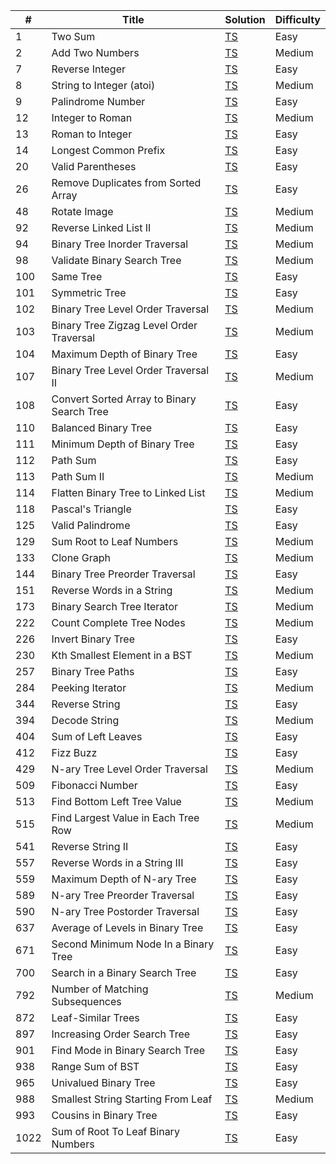 | #   | Title                                                      | Solution     | Difficulty |
| --- | ---------------------------------------------------------- | ------------ | ---------- |
| 1   | Two Sum                                                    | [TS][TS1]    | Easy       |
| 2   | Add Two Numbers                                            | [TS][TS2]    | Medium     |
| 7   | Reverse Integer                                            | [TS][TS7]    | Easy       |
| 8   | String to Integer (atoi)                                   | [TS][TS8]    | Medium     |
| 9   | Palindrome Number                                          | [TS][TS9]    | Easy       |
| 12  | Integer to Roman                                           | [TS][TS12]   | Medium     |
| 13  | Roman to Integer                                           | [TS][TS13]   | Easy       |
| 14  | Longest Common Prefix                                      | [TS][TS14]   | Easy       |
| 20  | Valid Parentheses                                          | [TS][TS20]   | Easy       |
| 26  | Remove Duplicates from Sorted Array                        | [TS][TS26]   | Easy       |
| 48  | Rotate Image                                               | [TS][TS48]   | Medium     |
| 92  | Reverse Linked List II                                     | [TS][TS92]   | Medium     |
| 94  | Binary Tree Inorder Traversal                              | [TS][TS94]   | Medium     |
| 98  | Validate Binary Search Tree                                | [TS][TS98]   | Medium     |
| 100 | Same Tree                                                  | [TS][TS100]  | Easy       |
| 101 | Symmetric Tree                                             | [TS][TS101]  | Easy       |
| 102 | Binary Tree Level Order Traversal                          | [TS][TS102]  | Medium     |
| 103 | Binary Tree Zigzag Level Order Traversal                   | [TS][TS103]  | Medium     |
| 104 | Maximum Depth of Binary Tree                               | [TS][TS104]  | Easy       |
| 107 | Binary Tree Level Order Traversal II                       | [TS][TS107]  | Medium     |
| 108 | Convert Sorted Array to Binary Search Tree                 | [TS][TS108]  | Easy       |
| 110 | Balanced Binary Tree                                       | [TS][TS110]  | Easy       |
| 111 | Minimum Depth of Binary Tree                               | [TS][TS111]  | Easy       |
| 112 | Path Sum                                                   | [TS][TS112]  | Easy       |
| 113 | Path Sum II                                                | [TS][TS113]  | Medium     |
| 114 | Flatten Binary Tree to Linked List                         | [TS][TS114]  | Medium     |
| 118 | Pascal's Triangle                                          | [TS][TS118]  | Easy       |
| 125 | Valid Palindrome                                           | [TS][TS125]  | Easy       |
| 129 | Sum Root to Leaf Numbers                                   | [TS][TS129]  | Medium     |
| 133 | Clone Graph                                                | [TS][TS133]  | Medium     |
| 144 | Binary Tree Preorder Traversal                             | [TS][TS144]  | Easy       |
| 151 | Reverse Words in a String                                  | [TS][TS151]  | Medium     |
| 173 | Binary Search Tree Iterator                                | [TS][TS173]  | Medium     |
| 222 | Count Complete Tree Nodes                                  | [TS][TS222]  | Medium     |
| 226 | Invert Binary Tree                                         | [TS][TS226]  | Easy       |
| 230 | Kth Smallest Element in a BST                              | [TS][TS230]  | Medium     |
| 257 | Binary Tree Paths                                          | [TS][TS257]  | Easy       |
| 284 | Peeking Iterator                                           | [TS][TS284]  | Medium     |
| 344 | Reverse String                                             | [TS][TS344]  | Easy       |
| 394 | Decode String                                              | [TS][TS394]  | Medium     |
| 404 | Sum of Left Leaves                                         | [TS][TS404]  | Easy       |
| 412 | Fizz Buzz                                                  | [TS][TS412]  | Easy       |
| 429 | N-ary Tree Level Order Traversal                           | [TS][TS429]  | Medium     |
| 509 | Fibonacci Number                                           | [TS][TS509]  | Easy       |
| 513 | Find Bottom Left Tree Value                                | [TS][TS513]  | Medium     |
| 515 | Find Largest Value in Each Tree Row                        | [TS][TS515]  | Medium     |
| 541 | Reverse String II                                          | [TS][TS541]  | Easy       |
| 557 | Reverse Words in a String III                              | [TS][TS557]  | Easy       |
| 559 | Maximum Depth of N-ary Tree                                | [TS][TS559]  | Easy       |
| 589 | N-ary Tree Preorder Traversal                              | [TS][TS589]  | Easy       |
| 590 | N-ary Tree Postorder Traversal                             | [TS][TS590]  | Easy       |
| 637 | Average of Levels in Binary Tree                           | [TS][TS637]  | Easy       |
| 671 | Second Minimum Node In a Binary Tree                       | [TS][TS671]  | Easy       |
| 700 | Search in a Binary Search Tree                             | [TS][TS700]  | Easy       |
| 792 | Number of Matching Subsequences                            | [TS][TS792]  | Medium     |
| 872 | Leaf-Similar Trees                                         | [TS][TS872]  | Easy       |
| 897 | Increasing Order Search Tree                               | [TS][TS897]  | Easy       |
| 901 | Find Mode in Binary Search Tree                            | [TS][TS901]  | Easy       |
| 938 | Range Sum of BST                                           | [TS][TS938]  | Easy       |
| 965 | Univalued Binary Tree                                      | [TS][TS965]  | Easy       |
| 988 | Smallest String Starting From Leaf                         | [TS][TS988]  | Medium     |
| 993 | Cousins in Binary Tree                                     | [TS][TS993]  | Easy       |
| 1022| Sum of Root To Leaf Binary Numbers                         | [TS][TS1022] | Easy       |

[TS1]: ./src/easy/two-sum/two-sum.ts
[TS2]: ./src/medium/add-two-numbers/add-two-numbers.ts
[TS7]: ./src/easy/reverse-integer/reverse-integer.ts
[TS8]: ./src/medium/string-to-integer/string-to-integer.ts
[TS9]: ./src/easy/palindrome-number/palindrome-number.ts
[TS12]: ./src/medium/integer-to-roman/integer-to-roman.ts
[TS13]: ./src/easy/roman-to-integer/roman-to-integer.ts
[TS14]: ./src/easy/longest-common-prefix/longest-common-prefix.ts
[TS20]: ./src/easy/valid-parentheses/valid-parentheses.ts
[TS26]: ./src/easy/remove-duplicates-from-sorted-array/remove-duplicates-from-sorted-array.ts
[TS48]: ./src/medium/rotate-image/rotate-image.ts
[TS92]: ./src/medium/reverse-linked-list-ii/reverse-linked-list-ii.ts
[TS94]: ./src/medium/binary-tree-level-order-traversal/binary-tree-level-order-traversal.ts
[TS98]: ./src/medium/validate-binary-search-tree/validate-binary-search-tree.ts
[TS100]: ./src/easy/same-tree/same-tree.ts
[TS101]: ./src/easy/symmetric-tree/symmetric-tree.ts
[TS102]: ./src/medium/binary-tree-level-order-traversal/binary-tree-level-order-traversal.ts
[TS103]: ./src/medium/binary-tree-zigzag-level-order-traversal/binary-tree-zigzag-level-order-traversal.ts
[TS104]: ./src/easy/maximum-depth-of-binary-tree/maximum-depth-of-binary-tree.ts
[TS107]: ./src/medium/binary-tree-level-order-traversal-ii/binary-tree-level-order-traversal-ii.ts
[TS108]: ./src/easy/convert-sorted-array-to-binary-search-tree/convert-sorted-array-to-binary-search-tree.ts
[TS110]: ./src/easy/balanced-binary-tree/balanced-binary-tree.ts
[TS111]: ./src/easy/minimum-depth-of-binary-tree/minimum-depth-of-binary-tree.ts
[TS112]: ./src/easy/path-sum/path-sum.ts
[TS113]: ./src/medium/path-sum-ii/path-sum-ii.ts
[TS114]: ./src/medium/flatten-binary-tree-to-linked-list/flatten-binary-tree-to-linked-list.ts
[TS118]: ./src/easy/pascals-triangle/pascals-triangle.ts
[TS125]: ./src/easy/valid-palindrome/valid-palindrome.ts
[TS129]: ./src/medium/sum-root-to-leaf-numbers/sum-root-to-leaf-numbers.ts
[TS133]: ./src/medium/clone-graph/clone-graph.ts
[TS144]: ./src/easy/binary-tree-preorder-traversal/binary-tree-preorder-traversal.ts
[TS151]: ./src/medium/reverse-words-in-a-string/reverse-words-in-a-string.ts
[TS173]: ./src/medium/binary-search-tree-iterator
[TS222]: ./src/medium/count-complete-tree-nodes/count-complete-tree-nodes.ts
[TS226]: ./src/easy/invert-binary-tree/invert-binary-tree.ts
[TS230]: ./src/medium/k-th-smallest-element-in-a-bst/k-th-smallest-element-in-a-bst.ts
[TS257]: ./src/easy/binary-tree-paths/binary-tree-paths.ts
[TS284]: ./src/medium/peeking-iterator/peeking-iterator.ts
[TS344]: ./src/easy/reverse-string/reverse-string.ts
[TS394]: ./src/medium/decode-string/decode-string.ts
[TS404]: ./src/easy/sum-of-left-leaves/sum-of-left-leaves.ts
[TS412]: ./src/easy/fizz-buzz/fizz-buzz.ts
[TS429]: ./src/medium/n-ary-tree-level-order-traversal/n-ary-tree-level-order-traversal.ts
[TS509]: ./src/easy/fibonacci-number/fibonacci-number.ts
[TS513]: ./src/medium/find-bottom-left-tree-value/find-bottom-left-tree-value.ts
[TS515]: ./src/medium/find-largest-value-in-each-tree-row/find-largest-value-in-each-tree-row.ts
[TS541]: ./src/easy/reverse-string-ii/reverse-string-ii.ts
[TS557]: ./src/easy/reverse-words-in-a-string-iii/reverse-words-in-a-string-iii.ts
[TS559]: ./src/easy/maximum-depth-of-n-ary-tree/maximum-depth-of-n-ary-tree.ts
[TS589]: ./src/easy/n-ary-tree-preorder-traversal/n-ary-tree-preorder-traversal.ts
[TS590]: ./src/easy/n-ary-tree-postorder-traversal/n-ary-tree-postorder-traversal.ts
[TS637]: ./src/easy/average-of-levels-in-binary-tree/average-of-levels-in-binary-tree.ts
[TS671]: ./src/easy/second-minimum-node-in-a-binary-tree/second-minimum-node-in-a-binary-tree.ts
[TS700]: ./src/easy/search-in-a-binary-search-tree/search-in-a-binary-search-tree.ts
[TS792]: ./src/medium/number-of-matching-subsequences/number-of-matching-subsequences.ts
[TS872]: ./src/easy/leaf-similar-trees/leaf-similar-trees.ts
[TS897]: ./src/easy/increasing-order-search-tree/increasing-order-search-tree.ts
[TS901]: ./src/easy/find-mode-in-binary-search-tree/find-mode-in-binary-search-tree.ts
[TS938]: ./src/easy/range-sum-of-bst/range-sum-of-bst.ts
[TS965]: ./src/easy/univalued-binary-tree/univalued-binary-tree.ts
[TS988]: ./src/medium/smallest-string-starting-from-leaf/smallest-string-starting-from-leaf.ts
[TS993]: ./src/easy/cousins-in-binary-tree/cousins-in-binary-tree.ts
[TS1022]: ./src/easy/sum-of-root-to-leaf-binary-numbers/sum-of-root-to-leaf-binary-numbers.ts
